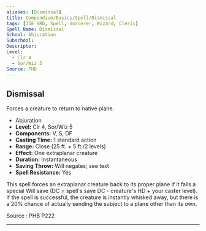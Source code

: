 ```yaml
---
aliases: [Dismissal]
title: Compendium/Basics/Spell/Dismissal
tags: [35E_SRD, Spell, Sorcerer, Wizard, Cleric]
Spell Name: Dismissal
School: Abjuration
Subschool: 
Descriptor: 
Level:
  - Clr 4
  - Sor/Wiz 5
Source: PHB
---
```



## Dismissal

Forces a creature to return to native plane.

*   Abjuration
*   **Level:** Clr 4, Sor/Wiz 5
*   **Components:** V, S, DF
*   **Casting Time:** 1 standard action
*   **Range:** Close (25 ft. + 5 ft./2 levels)
*   **Effect:** One extraplanar creature
*   **Duration:** Instantaneous
*   **Saving Throw:** Will negates; see text
*   **Spell Resistance:** Yes

<p>This spell forces an extraplanar creature back to its proper plane if it fails a special Will save (DC = spell's save DC - creature's HD + your caster level). If the spell is successful, the creature is instantly whisked away, but there is a 20% chance of actually sending the subject to a plane other than its own.</p>

Source : PHB P222

---
